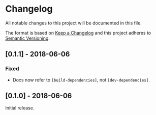 # Changelog

All notable changes to this project will be documented in this file.

The format is based on [Keep a Changelog] and this project adheres to
[Semantic Versioning].

[Keep a Changelog]: http://keepachangelog.com/en/1.0.0/
[Semantic Versioning]: http://semver.org/spec/v2.0.0.html

## [0.1.1] - 2018-06-06

### Fixed
- Docs now refer to `[build-dependencies]`, not `[dev-dependencies]`.

## [0.1.0] - 2018-06-06

Initial release.
